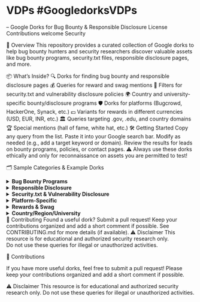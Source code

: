 # VDPs #GoogledorksVDPs
– Google Dorks for Bug Bounty & Responsible Disclosure
License Contributions welcome Security

🚀 Overview
This repository provides a curated collection of Google dorks to help bug bounty hunters and security researchers discover valuable assets like bug bounty programs, security.txt files, responsible disclosure pages, and more.

📦 What’s Inside?
🔍 Dorks for finding bug bounty and responsible disclosure pages
💰 Queries for reward and swag mentions
🧾 Filters for security.txt and vulnerability disclosure policies
🌍 Country and university-specific bounty/disclosure programs
🛡️ Dorks for platforms (Bugcrowd, HackerOne, Synack, etc.)
💵 Variants for rewards in different currencies (USD, EUR, INR, etc.)
🏛️ Queries targeting .gov, .edu, and country domains
🏆 Special mentions (hall of fame, white hat, etc.)
🛠️ Getting Started
Copy any query from the list.
Paste it into your Google search bar.
Modify as needed (e.g., add a target keyword or domain).
Review the results for leads on bounty programs, policies, or contact pages.
⚠️ Always use these dorks ethically and only for reconnaissance on assets you are permitted to test!

🗂️ Sample Categories & Example Dorks
<details> <summary><strong>Bug Bounty Programs</strong></summary>
inurl:"bug bounty"
inurl:security "reward"
"we offer a bounty"
</details> <details> <summary><strong>Responsible Disclosure</strong></summary>
inurl:"responsible disclosure"
responsible disclosure swag r=h:uk
</details> <details> <summary><strong>Security.txt & Vulnerability Disclosure</strong></summary>
inurl:security.txt
inurl:/.well-known/security ext:txt
</details> <details> <summary><strong>Platform-Specific</strong></summary>
"powered by bugcrowd" -site:bugcrowd.com
"powered by synack"
</details> <details> <summary><strong>Rewards & Swag</strong></summary>
inurl:"responsible disclosure" $50
inurl:"bug bounty" intext:"₹"
</details> <details> <summary><strong>Country/Region/University</strong></summary>
site:*.eu "responsible disclosure"
site:*.edu intext:"security report vulnerability"
</details>
🤝 Contributing
Found a useful dork? Submit a pull request!
Keep your contributions organized and add a short comment if possible.
See CONTRIBUTING.md for more details (if available).
⚠️ Disclaimer
This resource is for educational and authorized security research only.<br> Do not use these queries for illegal or unauthorized activities.

🤝 Contributions

If you have more useful dorks, feel free to submit a pull request!
Please keep your contributions organized and add a short comment if possible.

⚠️ Disclaimer
This resource is for educational and authorized security research only.
Do not use these queries for illegal or unauthorized activities.

